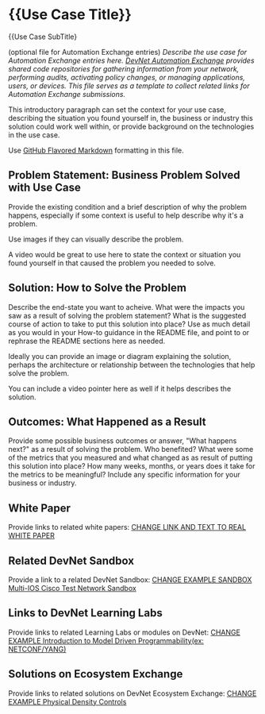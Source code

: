 {{Use Case Title}}
=====================================
{{Use Case SubTitle}

(optional file for Automation Exchange entries) _Describe the use case for Automation Exchange entries here. [DevNet Automation Exchange](https://developer.cisco.com/network-automation/) provides shared code repositories for gathering information from your network, performing audits, activating policy changes, or managing applications, users, or devices. This file serves as a template to collect related links for Automation Exchange submissions._

This introductory paragraph can set the context for your use case, describing the situation you found yourself in, the business or industry this solution could work well within, or provide background on the technologies in the use case.

Use [GitHub Flavored Markdown](https://github.github.com/gfm/) formatting in this file. 

## Problem Statement: Business Problem Solved with Use Case 

Provide the existing condition and a brief description of why the problem happens, especially if some context is useful to help describe why it's a problem.

Use images if they can visually describe the problem. 

A video would be great to use here to state the context or situation you found yourself in that caused the problem you needed to solve. 

## Solution: How to Solve the Problem

Describe the end-state you want to acheive. What were the impacts you saw as a result of solving the problem statement? What is the suggested course of action to take to put this solution into place? Use as much detail as you would in your How-to guidance in the README file, and point to or rephrase the README sections here as needed.

Ideally you can provide an image or diagram explaining the solution, perhaps the architecture or relationship between the technologies that help solve the problem. 

You can include a video pointer here as well if it helps describes the solution.

## Outcomes: What Happened as a Result 

Provide some possible business outcomes or answer, "What happens next?" as a result of solving the problem. Who benefited? What were some of the metrics that you measured and what changed as as result of putting this solution into place? How many weeks, months, or years does it take for the metrics to be meaningful? Include any specific information for your business or industry. 

## White Paper
Provide links to related white papers:
[CHANGE LINK AND TEXT TO REAL WHITE PAPER](http://www.url_of_your_whitepaper.com/)

## Related DevNet Sandbox
Provide a link to a related DevNet Sandbox:
[CHANGE EXAMPLE SANDBOX Multi-IOS Cisco Test Network Sandbox](https://devnetsandbox.cisco.com/RM/Diagram/Index/6b023525-4e7f-4755-81ae-05ac500d464a?diagramType=Topology)

## Links to DevNet Learning Labs
Provide links to related Learning Labs or modules on DevNet:
[CHANGE EXAMPLE Introduction to Model Driven Programmability(ex: NETCONF/YANG)](https://developer.cisco.com/learning/modules/intro-device-level-interfaces)

## Solutions on Ecosystem Exchange
Provide links to related solutions on DevNet Ecosystem Exchange:
[CHANGE EXAMPLE Physical Density Controls](https://developer.cisco.com/ecosystem/meraki/apps/5ed8fa69a0774c0a8cf97e9b/)

